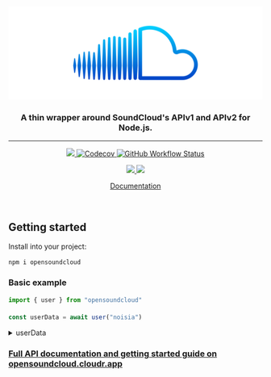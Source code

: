 <div align="center">
  <p>
    <a target="_blank" href="https://github.com/cloudr-app/opensoundcloud">
      <img src="https://raw.githubusercontent.com/cloudr-app/opensoundcloud/master/assets/opensoundcloud.svg" />
    </a>
  </p>
</div>

<div align="center">
  <h3>A thin wrapper around SoundCloud's APIv1 and APIv2 for Node.js.</h3>
</div>

---

<p align="center">
  <a target="_blank" href="https://npmjs.org/package/opensoundcloud">
    <img src="https://img.shields.io/npm/v/opensoundcloud.svg?style=for-the-badge">
  </a>
  <a target="_blank" href="https://codecov.io/gh/cloudr-app/opensoundcloud">
    <img alt="Codecov" src="https://img.shields.io/codecov/c/gh/cloudr-app/opensoundcloud?style=for-the-badge">
  </a>
  <a target="_blank" href="https://github.com/cloudr-app/opensoundcloud/actions/workflows/main.yml">
    <img alt="GitHub Workflow Status" src="https://img.shields.io/github/workflow/status/cloudr-app/opensoundcloud/CI?label=daily%20tests&style=for-the-badge">
  </a>
</p>

<p align="center">
  <a target="_blank" href="https://wakatime.com/badge/github/cloudr-app/opensoundcloud">
    <img src="https://wakatime.com/badge/github/cloudr-app/opensoundcloud.svg">
  </a>
  <a target="_blank" href="https://app.netlify.com/sites/opensoundcloud/deploys">
    <img src="https://api.netlify.com/api/v1/badges/fe8daf45-1f1a-4d51-816a-802819bb53f5/deploy-status">
  </a>
</p>

<p align="center">
  <a href="https://opensoundcloud.cloudr.app">Documentation</a>
</p>

<br>

## Getting started

Install into your project:

```
npm i opensoundcloud
```

### Basic example

```ts
import { user } from "opensoundcloud"

const userData = await user("noisia")
```

<details>
  <summary>userData</summary>

```json
{
  "avatar_url": "https://i1.sndcdn.com/avatars-000451809714-n5njwk-large.jpg",
  "city": "",
  "comments_count": 28,
  "country_code": null,
  "created_at": "2009-05-11T16:14:44Z",
  "creator_subscriptions": [
    {
      "product": {
        "id": "creator-pro-unlimited"
      }
    }
  ],
  "creator_subscription": {
    "product": {
      "id": "creator-pro-unlimited"
    }
  },
  "description": "Noisia comprise Dutch producers Thijs, Nik and Martijn. Largely regarded as one of the most distinctive, powerful acts to emerge in bass music, their production techniques are referenced and praised across the entire electronic music scene. Their extensive body of work also includes the game Devil May Cry and the Foreign Beggars collaboration I Am Legion.",
  "followers_count": 3954180,
  "followings_count": 89,
  "first_name": "",
  "full_name": "",
  "groups_count": 0,
  "id": 116681,
  "kind": "user",
  "last_modified": "2021-01-13T12:34:24Z",
  "last_name": "",
  "likes_count": 53,
  "playlist_likes_count": 20,
  "permalink": "noisia",
  "permalink_url": "https://soundcloud.com/noisia",
  "playlist_count": 67,
  "reposts_count": null,
  "track_count": 488,
  "uri": "https://api.soundcloud.com/users/116681",
  "urn": "soundcloud:users:116681",
  "username": "NOISIA",
  "verified": true,
  "visuals": {
    "urn": "soundcloud:users:116681",
    "enabled": true,
    "visuals": [
      {
        "urn": "soundcloud:visuals:114449016",
        "entry_time": 0,
        "visual_url": "https://i1.sndcdn.com/visuals-000000116681-fL1pqB-original.jpg"
      }
    ],
    "tracking": null
  },
  "badges": {
    "pro": false,
    "pro_unlimited": true,
    "verified": true
  },
  "url": "/noisia"
}
```

</details>

### [Full API documentation and getting started guide on opensoundcloud.cloudr.app](https://opensoundcloud.cloudr.app)
